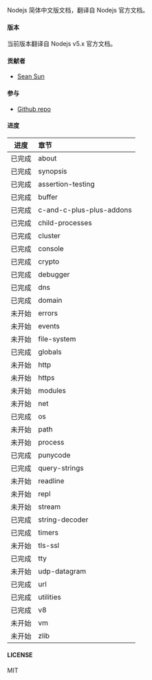 Nodejs 简体中文版文档，翻译自 Nodejs 官方文档。

#### 版本

当前版本翻译自 Nodejs v5.x 官方文档。

#### 贡献者

- [Sean Sun](http://pinggod.com)

#### 参与

- [Github repo](https://github.com/pinggod/node-doc)

#### 进度

|   进度    |     章节              |
|:---------:|:----------------------|
|  已完成   |  about  |
|  已完成   |  synopsis  |
|  已完成   |  assertion-testing  |
|  已完成   |  buffer  |
|  已完成   |  c-and-c-plus-plus-addons  |
|  已完成   |  child-processes  |
|  已完成   |  cluster  |
|  已完成   |  console  |
|  已完成   |  crypto  |
|  已完成   |  debugger  |
|  已完成   |  dns  |
|  已完成   |  domain  |
|  未开始   |  errors  |
|  未开始   |  events  |
|  未开始   |  file-system  |
|  已完成   |  globals  |
|  未开始   |  http  |
|  未开始   |  https  |
|  未开始   |  modules  |
|  未开始   |  net  |
|  已完成   |  os  |
|  未开始   |  path  |
|  未开始   |  process  |
|  已完成   |  punycode  |
|  已完成   |  query-strings  |
|  未开始   |  readline  |
|  未开始   |  repl  |
|  未开始   |  stream  |
|  已完成   |  string-decoder  |
|  已完成   |  timers  |
|  未开始   |  tls-ssl  |
|  已完成   |  tty  |
|  未开始   |  udp-datagram  |
|  已完成   |  url  |
|  已完成   |  utilities  |
|  已完成   |  v8  |
|  未开始   |  vm  |
|  未开始   |  zlib  |

#### LICENSE

MIT